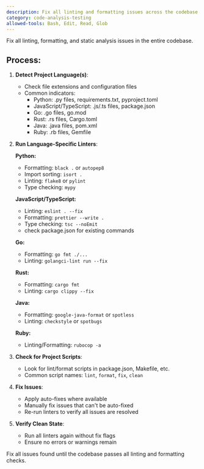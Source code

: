 ```yaml
---
description: Fix all linting and formatting issues across the codebase
category: code-analysis-testing
allowed-tools: Bash, Edit, Read, Glob
---
```


Fix all linting, formatting, and static analysis issues in the entire codebase.

## Process:

1. **Detect Project Language(s)**:
   - Check file extensions and configuration files
   - Common indicators:
     - Python: .py files, requirements.txt, pyproject.toml
     - JavaScript/TypeScript: .js/.ts files, package.json
     - Go: .go files, go.mod
     - Rust: .rs files, Cargo.toml
     - Java: .java files, pom.xml
     - Ruby: .rb files, Gemfile

2. **Run Language-Specific Linters**:

   **Python:**
   - Formatting: `black .` or `autopep8`
   - Import sorting: `isort .`
   - Linting: `flake8` or `pylint`
   - Type checking: `mypy`
   
   **JavaScript/TypeScript:**
   - Linting: `eslint . --fix`
   - Formatting: `prettier --write .`
   - Type checking: `tsc --noEmit`
   - check package.json for existing commands
   
   **Go:**
   - Formatting: `go fmt ./...`
   - Linting: `golangci-lint run --fix`
   
   **Rust:**
   - Formatting: `cargo fmt`
   - Linting: `cargo clippy --fix`
   
   **Java:**
   - Formatting: `google-java-format` or `spotless`
   - Linting: `checkstyle` or `spotbugs`
   
   **Ruby:**
   - Linting/Formatting: `rubocop -a`

3. **Check for Project Scripts**:
   - Look for lint/format scripts in package.json, Makefile, etc.
   - Common script names: `lint`, `format`, `fix`, `clean`

4. **Fix Issues**:
   - Apply auto-fixes where available
   - Manually fix issues that can't be auto-fixed
   - Re-run linters to verify all issues are resolved

5. **Verify Clean State**:
   - Run all linters again without fix flags
   - Ensure no errors or warnings remain

Fix all issues found until the codebase passes all linting and formatting checks.